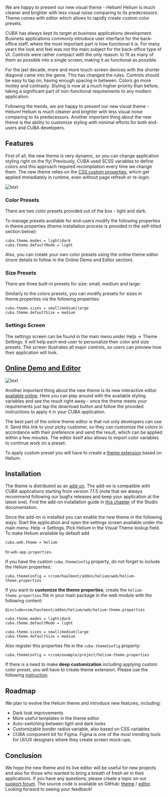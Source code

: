 We are happy to present our new visual theme - Helium! Helium is much cleaner and brighter with less visual noise comparing to its predecessors. Theme comes with editor which allows to rapidly create custom color presets.

CUBA has always kept its target at business applications development. Business applications commonly introduce user interface for the back-office staff, where the most important part is how functional it is. For many years the look and feel was not the main subject for the back-office type of UI. Controls were rather compact with the only reason: to fit as many of them as possible into a single screen, making it as functional as possible.

For the last decade, more and more touch-screen devices with the shorter diagonal came into the game. This has changed the rules. Controls should be easy to tap on, having enough spacing in between. Colors go more motley and contrasty. Styling is now at a much higher priority than before, taking a significant part of non-functional requirements to any modern application.

Following the trends, we are happy to present our new visual theme - Helium! Helium is much cleaner and brighter with less visual noise comparing to its predecessors. Another important thing about the new theme is the ability to customize styling with minimal efforts for both end-users and CUBA developers.

## Features

First of all, the new theme is very dynamic, so you can change application styling right on the fly! Previously, CUBA used SCSS variables to define colors and this approach required recompilation every time we change them. The new theme relies on the [CSS custom properties](https://developer.mozilla.org/en-US/docs/Web/CSS/Using_CSS_custom_properties), which get applied immediately in runtime, even without page refresh or re-login.

![text](http://192.168.45.58:1337/uploads/2e15e9fab550420b8933b87477a7a9f4.gif)

### Color Presets
There are two color presets provided out of the box - light and dark.

To manage presets available for end-users modify the following properties in theme.properties (theme installation process is provided in the self-titled section below):

```
cuba.theme.modes = light|dark
cuba.theme.defaultMode = light
```

Also, you can create your own color presets using the online theme editor (more details to follow in the Online Demo and Editor section). 

### Size Presets

There are three built-in presets for size: small, medium and large:

Similarly to the colors presets, you can modify presets for sizes in theme.properties via the following properties:

```
cuba.theme.sizes = small|medium|large
cuba.theme.defaultSize = medium
```
### Settings Screen

The settings screen can be found in the main menu under Help -> Theme Settings. It will help each end-user to personalize their color and size presets. The screen illustrates all major controls, so users can preview how their application will look.

## [Online Demo and Editor](https://demo10.cuba-platform.com/helium-editor/)

![text](http://192.168.45.58:1337/uploads/c4e2f5bda0034208a72a075d1e4e29a3.png)

Another important thing about the new theme is its new interactive editor [available online](https://demo10.cuba-platform.com/helium-editor/). Here you can play around with the available styling variables and see the result right away - once the theme meets your requirements just tap the download button and follow the provided instructions to apply it in your CUBA application.

The best part of the online theme editor is that not only developers can use it. Send this link to your picky customer, so they can customize the colors in accordance with their preference and send the result, which can be applied within a few minutes. The editor itself also allows to import color variables to continue work on a preset.

To apply custom preset you will have to create a [theme extension](https://doc.cuba-platform.com/studio/#generic_ui_themes) based on Helium.

## Installation

The theme is distributed as an [add-on](https://www.cuba-platform.com/marketplace/helium/). The add-on is compatible with CUBA applications starting from version 7.1.5 (note that we always recommend following our bugfix releases and keep your application at the latest one). Find the add-on installation guide in [this chapter](https://doc.cuba-platform.com/studio/#add_ons) of the Studio documentation.

Since the add-on is installed you can enable the new theme in the following ways:
Start the application and open the settings screen available under the main menu: Help -> Settings. Pick Helium in the Visual Theme lookup field.
To make Helium available by default add 
```
cuba.web.theme = helium
```
to  `web-app.properties`. 

If you have the custom `cuba.themeConfig` property, do not forget to include the Helium properties: 
```
cuba.themeConfig = +/com/haulmont/addon/helium/web/helium-theme.properties
```

If you want to **customize the theme properties**, create the `helium-theme.properties` file in your main package in the web module with the following content:

```
@include=com/haulmont/addon/helium/web/helium-theme.properties

cuba.theme.modes = light|dark
cuba.theme.defaultMode = light

cuba.theme.sizes = small|medium|large
cuba.theme.defaultSize = medium
```

Also register this properties file in the `cuba.themeConfig` property:

```
cuba.themeConfig = +/com/example/project/helium-theme.properties
```

If there is a need to make **deep customization** including applying custom color preset, you will have to create theme extension. Please use the following [instruction](https://github.com/cuba-platform/helium-theme#applying-custom-color-preset).

## Roadmap

We plan to evolve the Helium theme and introduce new features, including:
* Dark look improvements
* More useful templates in the theme editor
* Auto-switching between light and dark looks
* Customizable border radius variable, also based on CSS variables
* CUBA component kit for Figma. Figma is one of the most trending tools for UI/UХ designers where they create screen mock-ups.

## Conclusion
We hope the new theme and its live editor will be useful for new projects and also for those who wanted to bring a breath of fresh air in their applications. If you have any questions, please create a topic on our [support forum](https://www.cuba-platform.com/discuss/). The source code is available on GitHub: [theme](https://github.com/cuba-platform/helium-theme) / [editor](https://github.com/cuba-platform/helium-theme-editor). Looking forward to seeing your feedback!